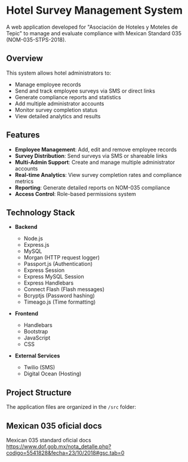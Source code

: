 # Hotel Survey Management System

A web application developed for "Asociación de Hoteles y Moteles de Tepic" to manage and evaluate compliance with Mexican Standard 035 (NOM-035-STPS-2018).

## Overview

This system allows hotel administrators to:

- Manage employee records
- Send and track employee surveys via SMS or direct links 
- Generate compliance reports and statistics
- Add multiple administrator accounts
- Monitor survey completion status
- View detailed analytics and results

## Features

- **Employee Management**: Add, edit and remove employee records
- **Survey Distribution**: Send surveys via SMS or shareable links
- **Multi-Admin Support**: Create and manage multiple administrator accounts
- **Real-time Analytics**: View survey completion rates and compliance metrics
- **Reporting**: Generate detailed reports on NOM-035 compliance
- **Access Control**: Role-based permissions system

## Technology Stack

- **Backend**
  - Node.js
  - Express.js
  - MySQL
  - Morgan (HTTP request logger)
  - Passport.js (Authentication)
  - Express Session
  - Express MySQL Session
  - Express Handlebars
  - Connect Flash (Flash messages)
  - Bcryptjs (Password hashing)
  - Timeago.js (Time formatting)

- **Frontend** 
  - Handlebars
  - Bootstrap
  - JavaScript
  - CSS

- **External Services**
  - Twilio (SMS)
  - Digital Ocean (Hosting)

## Project Structure

The application files are organized in the `/src` folder:

## Mexican 035 oficial docs
Mexican 035 standard oficial docs https://www.dof.gob.mx/nota_detalle.php?codigo=5541828&fecha=23/10/2018#gsc.tab=0
